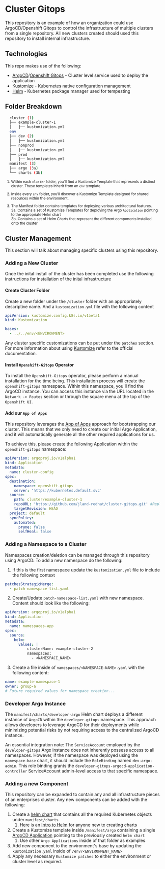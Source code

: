 # Cluster Gitops

This repository is an example of how an organization could use ArgoCD/Openshift Gitops to control the infrastructure of multiple clusters from a single repository. All new clusters created should used this repository to install internal infrastructure.

## Technologies

This repo makes use of the following:
- [ArgoCD](https://argo-cd.readthedocs.io/en/stable/)/[Openshift Gitops](https://docs.openshift.com/container-platform/latest/cicd/gitops/understanding-openshift-gitops.html) - Cluster level service used to deploy the application
- [Kustomize](https://kustomize.io/) - Kubernetes native configuration management
- [Helm](https://helm.sh/) - Kubernetes package manager used for tempesting

## Folder Breakdown

``` sh
  cluster (1)
  ├── example-cluster-1
  │   ├── kustomization.yml
  env
  ├── dev (2)
  │   ├── kustomization.yml
  ├── nonprod
  │   ├── kustomization.yml
  ├── prod
  │   ├── kustomization.yml
  manifest (3)
  ├── argo (3a)
  └── charts (3b)
```

  <sub>

  1. Within each `cluster` folder, you'll find a Kustomize Template that represents a distinct cluster. These templates inherit from an `env` template.

  2. Inside every `env` folder, you'll discover a Kustomize Template designed for shared resources within the environment.

  3. The Manifest folder contains templates for deploying various architectural features.<br/>
    3a. Contains a set of Kustomize Templates for deploying the Argo `Application` pointing to the appropriate Helm chart<br/>
    3b. Contains a set of Helm Charts that represent the different components installed onto the cluster
  </sub>

## Cluster Management

This section will talk about managing specific clusters using this repository.

### Adding a New Cluster

Once the inital install of the cluster has been completed use the following instructions for installation of the inital infrastructure

#### Create Cluster Folder

Create a new folder under the `/cluster` folder with an appropriately descriptive name. And a `kustomization.yml` file with the following content

```yaml
apiVersion: kustomize.config.k8s.io/v1beta1
kind: Kustomization

bases:
  - ../../env/<ENVIRONMENT>

```

Any cluster specific customizations can be put under the `patches` section. For more information about using [Kustomize](https://kustomize.io/) refer to the official documentation.

#### Install `Openshift-Gitops` Operator

To install the `Openshift-Gitops` operator, please perform a manual installation for the time being. This installation process will create the `openshift-gitops` namespace. Within this namespace, you'll find the ArgoCD instance. You can access this instance via the URL located in the `Network -> Routes` section or through the square menu at the top of the `Openshift UI`.

#### Add our `App of Apps`

This repository leverages the [App of Apps](https://argo-cd.readthedocs.io/en/stable/operator-manual/cluster-bootstrapping/) approach for bootstrapping our cluster. This means that we only need to create our initial Argo Application, and it will automatically generate all the other required applications for us.

To achieve this, please create the following Application within the `openshift-gitops` namespace:

```yaml
apiVersion: argoproj.io/v1alpha1
kind: Application
metadata:
  name: cluster-config
spec:
  destination:
    namespace: openshift-gitops
    server: 'https://kubernetes.default.svc'
  source:
    path: cluster/example-cluster-1
    repoURL: 'https://github.com/jland-redhat/cluster-gitops.git' #Replace this with your forked cluster
    targetRevision: HEAD
  project: default
  syncPolicy:
    automated:
      prune: false
      selfHeal: false
```

### Adding a Namespace to a Cluster

Namespaces creation/deletion can be managed through this repository using ArgoCD. To add a new namespace do the following:

1. If this is the first namespace update the `kustomization.yml` file to include the following context

  ```yaml
  patchesStrategicMerge:
    - patch-namespace-list.yaml
  ```

2. Create/Update `patch-namespace-list.yaml` with new namespace. Content should look like the following:

  ```yaml
  apiVersion: argoproj.io/v1alpha1
  kind: Application
  metadata:
    name: namespaces-app
  spec:
    source:
      helm:
        values: |
            clusterName: example-cluster-2
            namespaces:
              - <NAMESPACE_NAME>
  ```

3. Create a file inside of `namespaces/<NAMESPACE-NAME>.yaml` with the following content:

  ```yaml
  name: example-namespace-1
  owner: group-a
  # Future required values for namespace creation...
  ```

### Developer Argo Instance

The `manifest/charts/developer-argo` Helm chart deploys a different instance of `ArgoCD` within the `developer-gitops` namespace. This approach allows developers to leverage ArgoCD for their deployments while minimizing potential risks by not requiring access to the centralized ArgoCD instance.

An essential integration note: The `ServiceAccount` employed by the `developer-gitops` Argo instance does not inherently possess access to all namespaces. However, if the namespace was deployed using the `namespace-base` chart, it should include the `RoleBinding` named `dev-argo-admin`. This role binding grants the `developer-gitops-argocd-application-controller` ServiceAccount admin-level access to that specific namespace.

### Adding a new Component

This repository can be expanded to contain any and all infrastructure pieces of an enterprises cluster. Any new components can be added with the following:

1. Create a [helm chart](https://helm.sh/docs/topics/charts/) that contains all the required Kubernetes objects under `manifest/charts`
   1. Here is an [Intro to Helm](https://appdev.consulting.redhat.com/tracks/devtools/helm-intro.html) for anyone new to creating charts
2. Create a Kustomize template inside `/manifest/argo` containing a single [ArgoCD Application](https://argo-cd.readthedocs.io/en/stable/operator-manual/declarative-setup/#applications) pointing to the previously created `helm chart`
   1. Use other `Argo Applications` inside of that folder as examples
3. Add new component to the environment's base by updating the `kustomization.yaml` inside of `/env/<ENVIRONMENT_NAME>`
4. Apply any necessary `Kustomize patches` to either the environment or cluster level as required.

